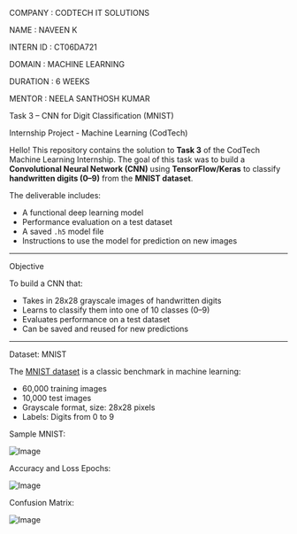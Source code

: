 COMPANY : CODTECH IT SOLUTIONS

NAME : NAVEEN K

INTERN ID : CT06DA721

DOMAIN : MACHINE LEARNING

DURATION : 6 WEEKS

MENTOR : NEELA SANTHOSH KUMAR

Task 3 – CNN for Digit Classification (MNIST)

Internship Project - Machine Learning (CodTech)

Hello! This repository contains the solution to **Task 3** of the CodTech Machine Learning Internship. The goal of this task was to build a **Convolutional Neural Network (CNN)** using **TensorFlow/Keras** to classify **handwritten digits (0–9)** from the **MNIST dataset**.

The deliverable includes:
- A functional deep learning model
- Performance evaluation on a test dataset
- A saved `.h5` model file
- Instructions to use the model for prediction on new images

---
 Objective

To build a CNN that:
- Takes in 28x28 grayscale images of handwritten digits
- Learns to classify them into one of 10 classes (0–9)
- Evaluates performance on a test dataset
- Can be saved and reused for new predictions

---

 Dataset: MNIST

The [MNIST dataset](http://yann.lecun.com/exdb/mnist/) is a classic benchmark in machine learning:
- 60,000 training images
- 10,000 test images
- Grayscale format, size: 28x28 pixels
- Labels: Digits from 0 to 9


Sample MNIST:

![Image](https://github.com/user-attachments/assets/7587da85-ec5d-4552-8159-7ac22ef16167)

Accuracy and Loss Epochs:

![Image](https://github.com/user-attachments/assets/8eb18fb2-a563-4aff-9c8d-59e38e1fee1e)

Confusion Matrix:

![Image](https://github.com/user-attachments/assets/b6d0d68b-b91e-4cc4-a580-d1ed07648713)



